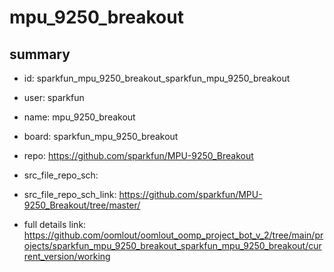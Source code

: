 # mpu_9250_breakout
 
## summary 
* id: sparkfun_mpu_9250_breakout_sparkfun_mpu_9250_breakout
* user: sparkfun
* name: mpu_9250_breakout
* board: sparkfun_mpu_9250_breakout
* repo: https://github.com/sparkfun/MPU-9250_Breakout



* src_file_repo_sch: 
* src_file_repo_sch_link: https://github.com/sparkfun/MPU-9250_Breakout/tree/master/
* full details link: https://github.com/oomlout/oomlout_oomp_project_bot_v_2/tree/main/projects/sparkfun_mpu_9250_breakout_sparkfun_mpu_9250_breakout/current_version/working  







